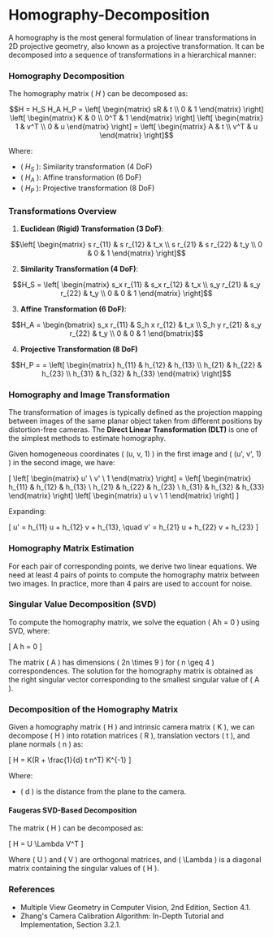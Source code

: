 # Homography-Decomposition

A homography is the most general formulation of linear transformations in 2D projective geometry, also known as a projective transformation. It can be decomposed into a sequence of transformations in a hierarchical manner:

### Homography Decomposition

The homography matrix \( $H$ \) can be decomposed as:

```math
H = H_S H_A H_P = 
\left[ 
\begin{matrix} 
sR & t \\ 
0 & 1 
\end{matrix} 
\right] 
\left[ 
\begin{matrix} 
K & 0 \\ 
0^T & 1 
\end{matrix} 
\right] 
\left[ 
\begin{matrix} 
1 & v^T \\ 
0 & u 
\end{matrix} 
\right] 
= 
\left[ 
\begin{matrix} 
A & t \\ 
v^T & u 
\end{matrix} 
\right]
```


Where:
- \( $H_S$ \): Similarity transformation (4 DoF)
- \( $H_A$ \): Affine transformation (6 DoF)
- \( $H_P$ \): Projective transformation (8 DoF)

### Transformations Overview

1. **Euclidean (Rigid) Transformation (3 DoF)**:
```math
\left[
\begin{matrix}
s r_{11} & s r_{12} & t_x \\
s r_{21} & s r_{22} & t_y \\
0 & 0 & 1
\end{matrix}
\right]
```

2. **Similarity Transformation (4 DoF)**:
```math
H_S =
\left[
\begin{matrix}
s_x r_{11} & s_x r_{12} & t_x \\
s_y r_{21} & s_y r_{22} & t_y \\
0 & 0 & 1
\end{matrix}
\right]
```

3. **Affine Transformation (6 DoF)**:
```math
H_A =
\begin{bmatrix}
s_x r_{11} & S_h x r_{12} & t_x \\
S_h y r_{21} & s_y r_{22} & t_y \\
0 & 0 & 1
\end{bmatrix}
```

4. **Projective Transformation (8 DoF)**
```math
H_P =  = \left[
\begin{matrix}
h_{11} & h_{12} & h_{13} \\
h_{21} & h_{22} & h_{23} \\
h_{31} & h_{32} & h_{33}
\end{matrix}
\right]
```
### Homography and Image Transformation

The transformation of images is typically defined as the projection mapping between images of the same planar object taken from different positions by distortion-free cameras. The **Direct Linear Transformation (DLT)** is one of the simplest methods to estimate homography.

Given homogeneous coordinates \( (u, v, 1) \) in the first image and \( (u', v', 1) \) in the second image, we have:

\[
\left[ \begin{matrix} u' \\ v' \\ 1 \end{matrix} \right] = \left[ \begin{matrix} h_{11} & h_{12} & h_{13} \\ h_{21} & h_{22} & h_{23} \\ h_{31} & h_{32} & h_{33} \end{matrix} \right] \left[ \begin{matrix} u \\ v \\ 1 \end{matrix} \right]
\]

Expanding:

\[
u' = h_{11} u + h_{12} v + h_{13}, \quad v' = h_{21} u + h_{22} v + h_{23}
\]

### Homography Matrix Estimation

For each pair of corresponding points, we derive two linear equations. We need at least 4 pairs of points to compute the homography matrix between two images. In practice, more than 4 pairs are used to account for noise.

### Singular Value Decomposition (SVD)

To compute the homography matrix, we solve the equation \( Ah = 0 \) using SVD, where:

\[
A h = 0
\]

The matrix \( A \) has dimensions \( 2n \times 9 \) for \( n \geq 4 \) correspondences. The solution for the homography matrix is obtained as the right singular vector corresponding to the smallest singular value of \( A \).

### Decomposition of the Homography Matrix

Given a homography matrix \( H \) and intrinsic camera matrix \( K \), we can decompose \( H \) into rotation matrices \( R \), translation vectors \( t \), and plane normals \( n \) as:

\[
H = K(R + \frac{1}{d} t n^T) K^{-1}
\]

Where:
- \( d \) is the distance from the plane to the camera.

#### Faugeras SVD-Based Decomposition

The matrix \( H \) can be decomposed as:

\[
H = U \Lambda V^T
\]

Where \( U \) and \( V \) are orthogonal matrices, and \( \Lambda \) is a diagonal matrix containing the singular values of \( H \).

### References

- Multiple View Geometry in Computer Vision, 2nd Edition, Section 4.1.
- Zhang's Camera Calibration Algorithm: In-Depth Tutorial and Implementation, Section 3.2.1.
